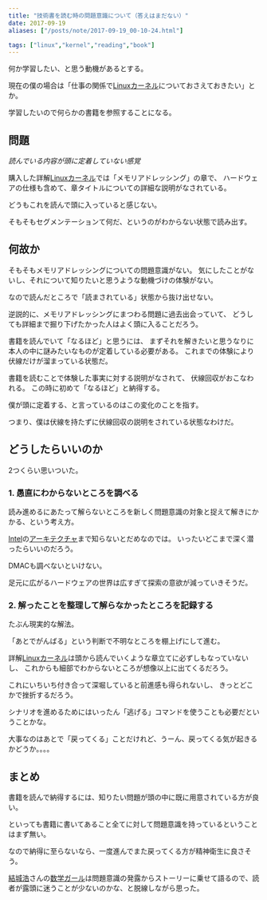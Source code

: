 ```yaml
---
title: "技術書を読む時の問題意識について（答えはまだない）"
date: 2017-09-19
aliases: ["/posts/note/2017-09-19_00-10-24.html"]

tags: ["linux","kernel","reading","book"]
---
```


何か学習したい、と思う動機があるとする。

現在の僕の場合は「仕事の関係で[Linux](http://d.hatena.ne.jp/keyword/Linux)[カーネル](http://d.hatena.ne.jp/keyword/%A5%AB%A1%BC%A5%CD%A5%EB)についておさえておきたい」とか。

学習したいので何らかの書籍を参照することになる。

## 問題

_読んでいる内容が頭に定着していない感覚_

購入した詳解[Linux](http://d.hatena.ne.jp/keyword/Linux)[カーネル](http://d.hatena.ne.jp/keyword/%A5%AB%A1%BC%A5%CD%A5%EB)では「メモリアドレッシング」の章で、 ハードウェアの仕様も含めて、章タイトルについての詳細な説明がなされている。

どうもこれを読んで頭に入っていると感じない。

そもそもセグメンテーションて何だ、というのがわからない状態で読み出す。

## 何故か

そもそもメモリアドレッシングについての問題意識がない。 気にしたことがないし、それについて知りたいと思うような動機づけの体験がない。

なので読んだところで「読まされている」状態から抜け出せない。

逆説的に、メモリアドレッシングにまつわる問題に過去出会っていて、 どうしても詳細まで掘り下げたかった人はよく頭に入ることだろう。

書籍を読んでいて「なるほど」と思うには、 まずそれを解きたいと思うなりに本人の中に謎みたいなものが定着している必要がある。 これまでの体験により伏線だけが溜まっている状態だ。

書籍を読むことで体験した事実に対する説明がなされて、 伏線回収がおこなわれる。 この時に初めて「なるほど」と納得する。

僕が頭に定着する、と言っているのはこの変化のことを指す。

つまり、僕は伏線を持たずに伏線回収の説明をされている状態なわけだ。

## どうしたらいいのか

2つくらい思いついた。

### 1. 愚直にわからないところを調べる

読み進めるにあたって解らないところを新しく問題意識の対象と捉えて解きにかかる、という考え方。

[Intel](http://d.hatena.ne.jp/keyword/Intel)の[アーキテクチャ](http://d.hatena.ne.jp/keyword/%A5%A2%A1%BC%A5%AD%A5%C6%A5%AF%A5%C1%A5%E3)まで知らないとだめなのでは。 いったいどこまで深く潜ったらいいのだろう。

DMACも調べないといけない。

足元に広がるハードウェアの世界は広すぎて探索の意欲が減っていきそうだ。

### 2. 解ったことを整理して解らなかったところを記録する

たぶん現実的な解法。

「あとでがんばる」という判断で不明なところを棚上げにして進む。

詳解[Linux](http://d.hatena.ne.jp/keyword/Linux)[カーネル](http://d.hatena.ne.jp/keyword/%A5%AB%A1%BC%A5%CD%A5%EB)は頭から読んでいくような章立てに必ずしもなっていないし、 これからも細部でわからないところが想像以上に出てくるだろう。

これにいちいち付き合って深堀していると前進感も得られないし、 きっとどこかで挫折するだろう。

シナリオを進めるためにはいったん「逃げる」コマンドを使うことも必要だということかな。

大事なのはあとで「戻ってくる」ことだけれど、うーん、戻ってくる気が起きるかどうか。。。。

## まとめ

書籍を読んで納得するには、知りたい問題が頭の中に既に用意されている方が良い。

といっても書籍に書いてあること全てに対して問題意識を持っているということはまず無い。

なので納得に至らないなら、一度進んでまた戻ってくる方が精神衛生に良さそう。

[結城浩](http://d.hatena.ne.jp/keyword/%B7%EB%BE%EB%B9%C0)さんの[数学ガール](http://d.hatena.ne.jp/keyword/%BF%F4%B3%D8%A5%AC%A1%BC%A5%EB)は問題意識の発露からストーリーに乗せて語るので、読者が露頭に迷うことが少ないのかな、と脱線しながら思った。

